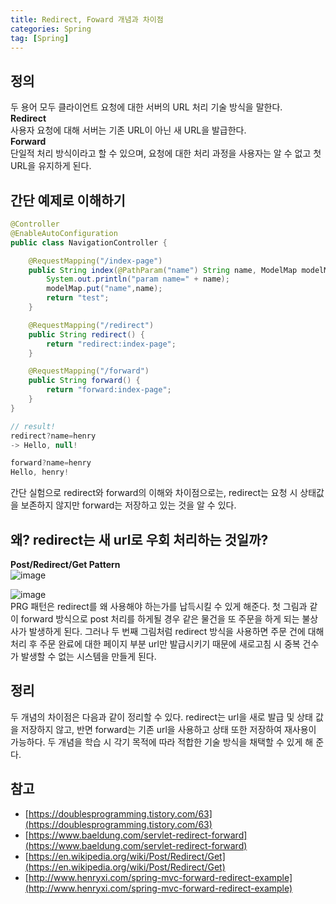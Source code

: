 ```yaml
---
title: Redirect, Foward 개념과 차이점
categories: Spring
tag: [Spring]
---
```


## 정의
두 용어 모두 클라이언트 요청에 대한 서버의 URL 처리 기술 방식을 말한다.  
**Redirect**  
사용자 요청에 대해 서버는 기존 URL이 아닌 새 URL을 발급한다.  
**Forward**  
단일적 처리 방식이라고 할 수 있으며, 요청에 대한 처리 과정을 사용자는 알 수 없고 첫 URL을 유지하게 된다.

## 간단 예제로 이해하기
```java
@Controller
@EnableAutoConfiguration
public class NavigationController {

    @RequestMapping("/index-page")
    public String index(@PathParam("name") String name, ModelMap modelMap) {
        System.out.println("param name=" + name);
        modelMap.put("name",name);
        return "test";
    }

    @RequestMapping("/redirect")
    public String redirect() {
        return "redirect:index-page";
    }

    @RequestMapping("/forward")
    public String forward() {
        return "forward:index-page";
    }
}

// result!
redirect?name=henry
-> Hello, null!

forward?name=henry
Hello, henry!
```

간단 실험으로 redirect와 forward의 이해와 차이점으로는, redirect는 요청 시 상태값을 보존하지 않지만 forward는 저장하고 있는 것을 알 수 있다.

## 왜? redirect는 새 url로 우회 처리하는 것일까?
**Post/Redirect/Get Pattern**  
![image](https://github.com/user-attachments/assets/2e2cc116-27a8-44b8-864c-0a44ee8b190a)

![image](https://github.com/user-attachments/assets/ad77c9ed-acbf-4ef6-8ef4-5b2b2f07f788)  
PRG 패턴은 redirect를 왜 사용해야 하는가를 납득시킬 수 있게 해준다. 첫 그림과 같이 forward 방식으로 post 처리를 하게될 경우 같은 물건을 또 주문을 하게 되는 불상사가 발생하게 된다. 그러나 두 번째 그림처럼 redirect 방식을 사용하면 주문 건에 대해 처리 후 주문 완료에 대한 페이지 부분 url만 발급시키기 때문에 새로고침 시 중복 건수가 발생할 수 없는 시스템을 만들게 된다.

## 정리
두 개념의 차이점은 다음과 같이 정리할 수 있다.
redirect는 url을 새로 발급 및 상태 값을 저장하지 않고, 반면 forward는 기존 url을 사용하고 상태 또한 저장하여 재사용이 가능하다. 두 개념을 학습 시 각기 목적에 따라 적합한 기술 방식을 채택할 수 있게 해 준다.

## 참고
- [https://doublesprogramming.tistory.com/63](https://doublesprogramming.tistory.com/63)
- [https://www.baeldung.com/servlet-redirect-forward](https://www.baeldung.com/servlet-redirect-forward)
- [https://en.wikipedia.org/wiki/Post/Redirect/Get](https://en.wikipedia.org/wiki/Post/Redirect/Get)
- [http://www.henryxi.com/spring-mvc-forward-redirect-example](http://www.henryxi.com/spring-mvc-forward-redirect-example)
